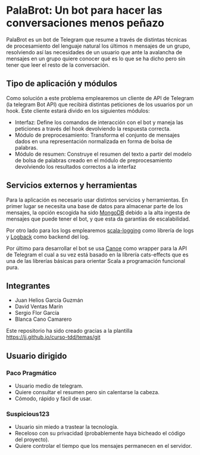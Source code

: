 # PalaBrot: Un bot para hacer las conversaciones menos peñazo 

PalaBrot es un bot de Telegram que resume a través de distintas técnicas de procesamiento del lenguaje natural los
últimos n mensajes de un grupo, resolviendo así las necesidades de un usuario que ante la avalancha de
mensajes en un grupo quiere conocer qué es lo que se ha dicho pero sin tener que leer el resto de la conversación.

## Tipo de aplicación y módulos
Como solución a este problema emplearemos un cliente de API de Telegram (la telegram Bot API) que recibirá distintas
peticiones de los usuarios por un hook. Este cliente estará divido en los siguientes módulos:

- Interfaz: Define los comandos de interacción con el bot y maneja las peticiones a través del hook devolviendo la
  respuesta correcta.
- Módulo de preprocesamiento: Transforma el conjunto de mensajes dados en una representación normalizada en forma de
  bolsa de palabras.
- Módulo de resumen: Construye el resumen del texto a partir del modelo de bolsa de palabras creado en el módulo de
  preprocesamiento
  devolviendo los resultados correctos a la interfaz

##  Servicios externos y herramientas
Para la aplicación es necesario usar distintos servicios y herramientas. En primer lugar se necesita una base de datos 
para almacenar parte de los mensajes, la opción escogida ha sido [MongoDB](https://www.mongodb.com/es) debido a la alta 
ingesta de mensajes que puede tener el bot, y que esta da garantías de escalabilidad.

Por otro lado para los logs emplearemos [scala-logging](https://github.com/lightbend/scala-logging) como librería de 
logs y [Logback](http://logback.qos.ch/) como backend del log.

Por último para desarrollar el bot se usa [Canoe](https://github.com/augustjune/canoe) como wrapper para la API de 
Telegram el cual a su vez está basado en la librería cats-effects que es una de las librerías básicas para orientar 
Scala a programación funcional pura. 

## Integrantes
- Juan Helios García Guzmán
- David Ventas Marín
- Sergio Flor García
- Blanca Cano Camarero   

Este repositorio ha sido creado gracias a la plantilla  https://jj.github.io/curso-tdd/temas/git


## Usuario dirigido   

### Paco Pragmático   

- Usuario medio de telegram.  
- Quiere consultar el resumen pero sin calentarse la cabeza.   
- Cómodo, rápido y fácil de usar. 

### Suspicious123  

- Usuario sin miedo a trastear la tecnología.  
- Receloso con su privacidad (probablemente haya bicheado el código del proyecto).  
- Quiere controlar el tiempo que los  mensajes permanecen en el servidor.   
